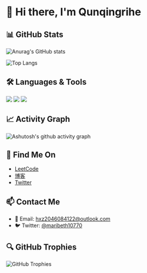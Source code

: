 # 👋 Hi there, I'm Qunqingrihe


## 📊 GitHub Stats
![Anurag's GitHub stats](https://github-readme-stats.vercel.app/api?username=qunqingrihe&show_icons=true&theme=radical)

![Top Langs](https://github-readme-stats.vercel.app/api/top-langs/?username=qunqingrihe&layout=compact&theme=radical)

## 🛠️ Languages & Tools
<div>
  <img src="https://img.shields.io/badge/-HTML5-E34F26?style=flat-square&logo=html5&logoColor=white" />
  <img src="https://img.shields.io/badge/-CSS3-1572B6?style=flat-square&logo=css3&logoColor=white" />
  <img src="https://img.shields.io/badge/-JavaScript-orange?style=flat-square&logo=javascript&logoColor=white" />
  <!-- 您可以在这里添加更多徽章 -->
</div>

## 📈 Activity Graph
![Ashutosh's github activity graph](https://github-readme-activity-graph.vercel.app/graph?username=qunqingrihe&theme=react-dark)

## 🔗 Find Me On
- [LeetCode](https://leetcode.cn/u/qunqingrihe/)
- [博客](https://www.cnblogs.com/amicable)
- [Twitter](https://x.com/maribeth10770)

## 📫 Contact Me
- 📧 Email: [hxz2046084122@outlook.com](mailto:hxz2046084122@outlook.com)
- 🐦 Twitter: [@maribeth10770](https://x.com/maribeth10770)



## 🔍 GitHub Trophies
![GitHub Trophies](https://github-profile-trophy.vercel.app/?username=qunqingrihe&theme=radical)
